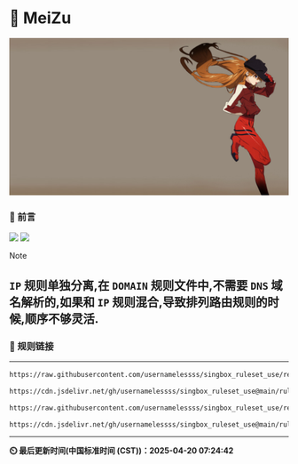 
# 🧸 MeiZu
![](https://raw.githubusercontent.com/usernamelessss/picture-bed/main/images/202504042256831.jpg)
### 📣 前言
![](https://shields.io/badge/-移除重复规则-ff69b4) ![](https://shields.io/badge/-IP&nbsp;规则单独存放不与&nbsp;DOMAIN&nbsp;等混合-green)
> [!NOTE]
**`IP` 规则单独分离,在 `DOMAIN` 规则文件中,不需要 `DNS` 域名解析的,如果和 `IP` 规则混合,导致排列路由规则的时候,顺序不够灵活.**
---

###  🔗 规则链接
---

```url
https://raw.githubusercontent.com/usernamelessss/singbox_ruleset_use/refs/heads/main/rule/MeiZu/MeiZu_No_IP.json
```

```url
https://cdn.jsdelivr.net/gh/usernamelessss/singbox_ruleset_use@main/rule/MeiZu/MeiZu_No_IP.json
```

```url
https://raw.githubusercontent.com/usernamelessss/singbox_ruleset_use/refs/heads/main/rule/MeiZu/MeiZu_No_IP.srs
```

```url
https://cdn.jsdelivr.net/gh/usernamelessss/singbox_ruleset_use@main/rule/MeiZu/MeiZu_No_IP.srs
```

---
**⏲️ 最后更新时间(中国标准时间 (CST))：2025-04-20 07:24:42**